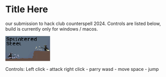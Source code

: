 # Title Here
our submission to hack club counterspell 2024. Controls are listed below, build is currently only for windows / macos.

![Preview](./capsule_art.png)

Controls:
Left click - attack
right click - parry
wasd - move
space - jump
